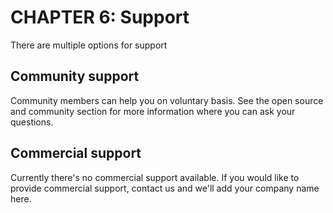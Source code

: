 # CHAPTER 6: Support

There are multiple options for support

## Community support
Community members can help you on voluntary basis. See the open source and community section for more information where you can ask your questions.

## Commercial support
Currently there's no commercial support available. If you would like to provide commercial support, contact us and we'll add your company name here.
